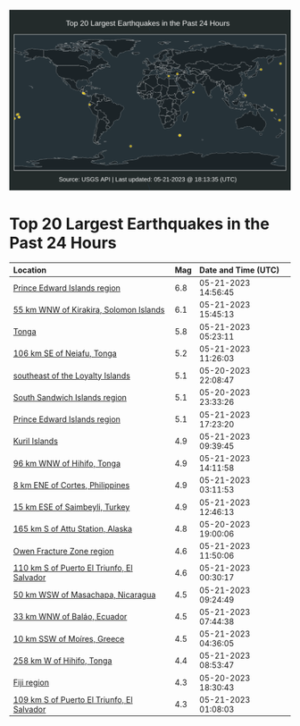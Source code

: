 ![Map](./map.png)

# Top 20 Largest Earthquakes in the Past 24 Hours

| Location | Mag | Date and Time (UTC) |
|:---|:---|:---|
| [Prince Edward Islands region](https://earthquake.usgs.gov/earthquakes/eventpage/us6000kdmq) | 6.8 | 05-21-2023 14:56:45 |
| [55 km WNW of Kirakira, Solomon Islands](https://earthquake.usgs.gov/earthquakes/eventpage/us6000kdnw) | 6.1 | 05-21-2023 15:45:13 |
| [Tonga](https://earthquake.usgs.gov/earthquakes/eventpage/us6000kdk8) | 5.8 | 05-21-2023 05:23:11 |
| [106 km SE of Neiafu, Tonga](https://earthquake.usgs.gov/earthquakes/eventpage/us6000kdlj) | 5.2 | 05-21-2023 11:26:03 |
| [southeast of the Loyalty Islands](https://earthquake.usgs.gov/earthquakes/eventpage/us6000kdi1) | 5.1 | 05-20-2023 22:08:47 |
| [South Sandwich Islands region](https://earthquake.usgs.gov/earthquakes/eventpage/us6000kdif) | 5.1 | 05-20-2023 23:33:26 |
| [Prince Edward Islands region](https://earthquake.usgs.gov/earthquakes/eventpage/us6000kdpx) | 5.1 | 05-21-2023 17:23:20 |
| [Kuril Islands](https://earthquake.usgs.gov/earthquakes/eventpage/us6000kdkw) | 4.9 | 05-21-2023 09:39:45 |
| [96 km WNW of Hihifo, Tonga](https://earthquake.usgs.gov/earthquakes/eventpage/us6000kdmg) | 4.9 | 05-21-2023 14:11:58 |
| [8 km ENE of Cortes, Philippines](https://earthquake.usgs.gov/earthquakes/eventpage/us6000kdjn) | 4.9 | 05-21-2023 03:11:53 |
| [15 km ESE of Saimbeyli, Turkey](https://earthquake.usgs.gov/earthquakes/eventpage/us6000kdm0) | 4.9 | 05-21-2023 12:46:13 |
| [165 km S of Attu Station, Alaska](https://earthquake.usgs.gov/earthquakes/eventpage/us6000kdhf) | 4.8 | 05-20-2023 19:00:06 |
| [Owen Fracture Zone region](https://earthquake.usgs.gov/earthquakes/eventpage/us6000kdlr) | 4.6 | 05-21-2023 11:50:06 |
| [110 km S of Puerto El Triunfo, El Salvador](https://earthquake.usgs.gov/earthquakes/eventpage/us6000kdiy) | 4.6 | 05-21-2023 00:30:17 |
| [50 km WSW of Masachapa, Nicaragua](https://earthquake.usgs.gov/earthquakes/eventpage/us6000kdkq) | 4.5 | 05-21-2023 09:24:49 |
| [33 km WNW of Baláo, Ecuador](https://earthquake.usgs.gov/earthquakes/eventpage/us6000kdkj) | 4.5 | 05-21-2023 07:44:38 |
| [10 km SSW of Moíres, Greece](https://earthquake.usgs.gov/earthquakes/eventpage/us6000kdk6) | 4.5 | 05-21-2023 04:36:05 |
| [258 km W of Hihifo, Tonga](https://earthquake.usgs.gov/earthquakes/eventpage/us6000kdkn) | 4.4 | 05-21-2023 08:53:47 |
| [Fiji region](https://earthquake.usgs.gov/earthquakes/eventpage/us6000kdhc) | 4.3 | 05-20-2023 18:30:43 |
| [109 km S of Puerto El Triunfo, El Salvador](https://earthquake.usgs.gov/earthquakes/eventpage/us6000kdj6) | 4.3 | 05-21-2023 01:08:03 |
